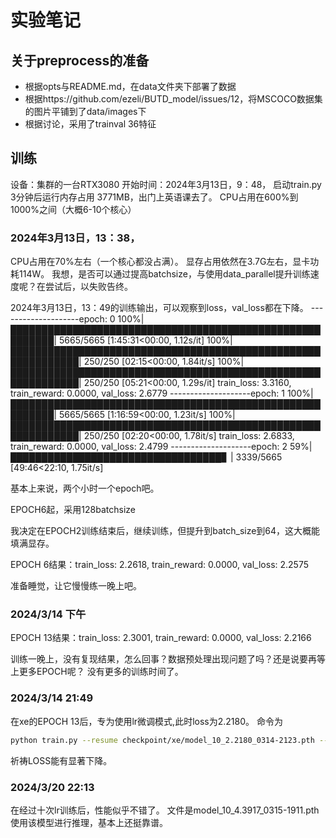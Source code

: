 # 实验笔记

## 关于preprocess的准备
* 根据opts与README.md，在data文件夹下部署了数据
* 根据https://github.com/ezeli/BUTD_model/issues/12，将MSCOCO数据集的图片平铺到了data/images下
* 根据讨论，采用了trainval 36特征
## 训练
设备：集群的一台RTX3080
开始时间：2024年3月13日，9：48，
启动train.py 3分钟后运行内存占用 3771MB，出门上英语课去了。
CPU占用在600%到1000%之间（大概6-10个核心）

### 2024年3月13日，13：38，
CPU占用在70%左右（一个核心都没占满）。
显存占用依然在3.7G左右，显卡功耗114W。
我想，是否可以通过提高batchsize，与使用data_parallel提升训练速度呢？在尝试后，以失败告终。

2024年3月13日，13：49的训练输出，可以观察到loss，val_loss都在下降。
--------------------epoch: 0
100%|█████████████████████████████████████████████████████████| 5665/5665 [1:45:31<00:00,  1.12s/it]
100%|█████████████████████████████████████████████████████████████| 250/250 [02:15<00:00,  1.84it/s]
100%|█████████████████████████████████████████████████████████████| 250/250 [05:21<00:00,  1.29s/it]
train_loss: 3.3160, train_reward: 0.0000, val_loss: 2.6779
--------------------epoch: 1
100%|█████████████████████████████████████████████████████████| 5665/5665 [1:16:59<00:00,  1.23it/s]
100%|█████████████████████████████████████████████████████████████| 250/250 [02:20<00:00,  1.78it/s]
train_loss: 2.6833, train_reward: 0.0000, val_loss: 2.4799
--------------------epoch: 2
 59%|██████████████████████████████████▊                        | 3339/5665 [49:46<22:10,  1.75it/s]

 基本上来说，两个小时一个epoch吧。

 EPOCH6起，采用128batchsize

 我决定在EPOCH2训练结束后，继续训练，但提升到batch_size到64，这大概能填满显存。

 EPOCH 6结果：train_loss: 2.2618, train_reward: 0.0000, val_loss: 2.2575

准备睡觉，让它慢慢练一晚上吧。

### 2024/3/14 下午
EPOCH 13结果：train_loss: 2.3001, train_reward: 0.0000, val_loss: 2.2166

训练一晚上，没有复现结果，怎么回事？数据预处理出现问题了吗？还是说要再等上更多EPOCH呢？
没有更多的训练时间了。

### 2024/3/14 21:49
在xe的EPOCH 13后，专为使用lr微调模式,此时loss为2.2180。
命令为
```sh
python train.py --resume checkpoint/xe/model_10_2.2180_0314-2123.pth --train_mode rl --learning_rate 4e-5  --batch_size 128
```
祈祷LOSS能有显著下降。


### 2024/3/20 22:13
在经过十次lr训练后，性能似乎不错了。
文件是model_10_4.3917_0315-1911.pth
使用该模型进行推理，基本上还挺靠谱。